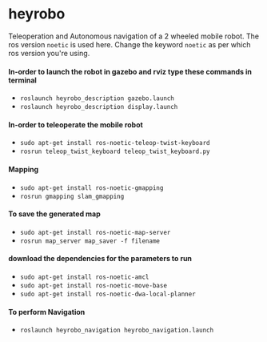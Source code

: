 # heyrobo
Teleoperation and Autonomous navigation of a 2 wheeled mobile robot.
The ros version `noetic` is used here. Change the keyword `noetic` as per which ros version you're using.


#### In-order to launch the robot in gazebo and rviz type these commands in terminal
* `roslaunch heyrobo_description gazebo.launch`
* `roslaunch heyrobo_description display.launch`
#### In-order to teleoperate the mobile robot
* `sudo apt-get install ros-noetic-teleop-twist-keyboard`
* `rosrun teleop_twist_keyboard teleop_twist_keyboard.py`
#### Mapping
* `sudo apt-get install ros-noetic-gmapping`
* `rosrun gmapping slam_gmapping`
#### To save the generated map
* `sudo apt-get install ros-noetic-map-server`
* `rosrun map_server map_saver -f filename`
#### download the dependencies for the parameters to run
* `sudo apt-get install ros-noetic-amcl`
* `sudo apt-get install ros-noetic-move-base`
* `sudo apt-get install ros-noetic-dwa-local-planner`
#### To perform Navigation 
* `roslaunch heyrobo_navigation heyrobo_navigation.launch`
